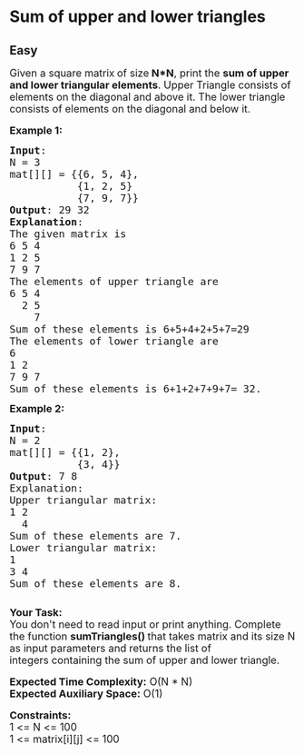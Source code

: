 # Sum of upper and lower triangles
## Easy
<div class="problem-statement" style="user-select: auto;">
                <p style="user-select: auto;"></p><p style="user-select: auto;"><span style="font-size: 18px; user-select: auto;">Given a square matrix<strong style="user-select: auto;">&nbsp;</strong>of size<strong style="user-select: auto;"> N*N</strong>, print the <strong style="user-select: auto;">sum of upper and lower triangular elements</strong>. Upper Triangle consists of elements on the diagonal and above it. The lower triangle consists of elements on the diagonal and below it.&nbsp;</span><br style="user-select: auto;">
<br style="user-select: auto;">
<span style="font-size: 18px; user-select: auto;"><strong style="user-select: auto;">Example 1:</strong></span></p>

<pre style="position: relative; user-select: auto;"><span style="font-size: 18px; user-select: auto;"><strong style="user-select: auto;">Input</strong>:
N = 3 
mat[][] = {{6, 5, 4},
&nbsp;          {1, 2, 5}
&nbsp;          {7, 9, 7}}
<strong style="user-select: auto;">Output</strong>: 29 32
<strong style="user-select: auto;">Explanation</strong>:
The given matrix is
6 5 4
1 2 5
7 9 7
The elements of upper triangle are
6 5 4
&nbsp;&nbsp;2 5
&nbsp;&nbsp;&nbsp; 7
Sum of these elements is 6+5+4+2+5+7=29
The elements of lower triangle are
6
1 2
7 9 7
Sum of these elements is 6+1+2+7+9+7= 32.</span><div class="open_grepper_editor" title="Edit &amp; Save To Grepper" style="user-select: auto;"></div></pre>

<p style="user-select: auto;"><span style="font-size: 18px; user-select: auto;"><strong style="user-select: auto;">Example 2:</strong></span></p>

<pre style="position: relative; user-select: auto;"><span style="font-size: 18px; user-select: auto;"><strong style="user-select: auto;">Input</strong>:
N = 2
mat[][] = {{1, 2},
&nbsp;          {3, 4}}
<strong style="user-select: auto;">Output</strong>: 7 8
Explanation:
Upper triangular matrix:
1 2
&nbsp; 4
Sum of these elements are 7.
Lower triangular matrix:
1
3 4
Sum of these elements are 8.</span>

<div class="open_grepper_editor" title="Edit &amp; Save To Grepper" style="user-select: auto;"></div></pre>

<p style="user-select: auto;"><span style="font-size: 18px; user-select: auto;"><strong style="user-select: auto;">Your Task:</strong><br style="user-select: auto;">
You don't need to read input or print anything. Complete the function <strong style="user-select: auto;">sumTriangles()&nbsp;</strong>that takes&nbsp;matrix and its size N as input parameters and returns the list of integers&nbsp;containing&nbsp;the sum of upper and lower triangle. </span><br style="user-select: auto;">
<br style="user-select: auto;">
<span style="font-size: 18px; user-select: auto;"><strong style="user-select: auto;">Expected Time Complexity:</strong> O(N * N)<br style="user-select: auto;">
<strong style="user-select: auto;">Expected Auxiliary Space:</strong> O(1)</span><br style="user-select: auto;">
<br style="user-select: auto;">
<span style="font-size: 18px; user-select: auto;"><strong style="user-select: auto;">Constraints:</strong>&nbsp;<br style="user-select: auto;">
1 &lt;= N&nbsp;&lt;= 100<br style="user-select: auto;">
1 &lt;= matrix[i][j] &lt;= 100</span></p>
 <p style="user-select: auto;"></p>
            </div>